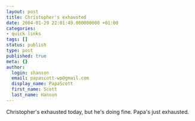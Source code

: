 ```yaml
---
layout: post
title: Christopher's exhausted
date: 2004-01-29 22:01:49.000000000 +01:00
categories:
- quick links
tags: []
status: publish
type: post
published: true
meta: {}
author:
  login: shanson
  email: papascott-wp@gmail.com
  display_name: PapaScott
  first_name: Scott
  last_name: Hanson
---
```

<p>Christopher's exhausted today, but he's doing fine. Papa's just exhausted.</p>
